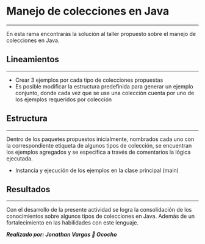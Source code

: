 # Manejo de colecciones en Java
- - -
En esta rama encontrarás la solución al taller propuesto sobre el manejo de colecciones en Java.
## Lineamientos
- - -
- Crear 3 ejemplos por cada tipo de colecciones propuestas
- Es posible modificar la estructura predefinida para generar un ejemplo conjunto, donde cada vez que se use una 
colección cuenta por uno de los ejemplos requeridos por colección
## Estructura
- - -
Dentro de los paquetes propuestos inicialmente, nombrados cada uno con la correspondiente etiqueta de algunos tipos de
colección, se encuentran los ejemplos agregados y se especifica a través de comentarios la lógica ejecutada.
- Instancia y ejecución de los ejemplos en la clase principal (main)
## Resultados
- - -
Con el desarrollo de la presente actividad se logra la consolidación de los conocimientos sobre algunos tipos de 
colecciones en Java. Además de un fortalecimiento en las habilidades con este lenguaje.

***Realizado por: Jonathan Vargas :turtle: Ococho***